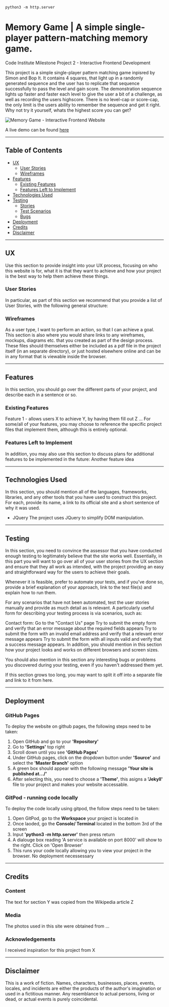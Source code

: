 `python3 -m http.server`
# Memory Game | A simple single-player pattern-matching memory game.

Code Institute Milestone Project 2 - Interactive Frontend Development

This project is a simple single-player pattern matching game inpisred by Simon and Bop It. It contains 4 squares, that light up in a randomly generated sequence and the user has to replicate that sequence successfully to pass the level and gain score. The demonstration sequence lights up faster and faster each level to give the user a bit of a challenge, as well as recording the users highscore. There is no level-cap or score-cap, the only limit is the users ability to remember the sequence and get it right. Why not try it yourself, whats the highest score you can get? 

![Memory Game - Interactive Frontend Website](https://github.com/shaamuus/milestone-project-2/blob/master/attachments/responsive-website.jpg "Memory Game - Interactive Frontend Website")

A live demo can be found [here](https://shaamuus.github.io/milestone-project-2/)

---

## Table of Contents
- [UX](#ux)
  * [User Stories](#user-stories)
  * [Wireframes](#wireframes)
- [Features](#features)
  * [Existing Features](#existing-features)
  * [Features Left to Implement](#features-left-to-implement)
- [Technologies Used](#technologies-used)
- [Testing](#testing)
  * [Stories](#stories)
  * [Test Scenarios](#test-scenarios)
  * [Bugs](#bugs)
- [Deployment](#deployment)
- [Credits](#credits)
- [Disclaimer](#disclaimer)

---

## UX
Use this section to provide insight into your UX process, focusing on who this website is for, what it is that they want to achieve and how your project is the best way to help them achieve these things.

### User Stories
In particular, as part of this section we recommend that you provide a list of User Stories, with the following general structure:

### Wireframes
As a user type, I want to perform an action, so that I can achieve a goal.
This section is also where you would share links to any wireframes, mockups, diagrams etc. that you created as part of the design process. These files should themselves either be included as a pdf file in the project itself (in an separate directory), or just hosted elsewhere online and can be in any format that is viewable inside the browser.

---

## Features
In this section, you should go over the different parts of your project, and describe each in a sentence or so.

### Existing Features
Feature 1 - allows users X to achieve Y, by having them fill out Z
...
For some/all of your features, you may choose to reference the specific project files that implement them, although this is entirely optional.

### Features Left to Implement
In addition, you may also use this section to discuss plans for additional features to be implemented in the future:
Another feature idea

---

## Technologies Used
In this section, you should mention all of the languages, frameworks, libraries, and any other tools that you have used to construct this project. For each, provide its name, a link to its official site and a short sentence of why it was used.

- JQuery
The project uses JQuery to simplify DOM manipulation.

---

## Testing
In this section, you need to convince the assessor that you have conducted enough testing to legitimately believe that the site works well. Essentially, in this part you will want to go over all of your user stories from the UX section and ensure that they all work as intended, with the project providing an easy and straightforward way for the users to achieve their goals.

Whenever it is feasible, prefer to automate your tests, and if you've done so, provide a brief explanation of your approach, link to the test file(s) and explain how to run them.

For any scenarios that have not been automated, test the user stories manually and provide as much detail as is relevant. A particularly useful form for describing your testing process is via scenarios, such as:

Contact form:
Go to the "Contact Us" page
Try to submit the empty form and verify that an error message about the required fields appears
Try to submit the form with an invalid email address and verify that a relevant error message appears
Try to submit the form with all inputs valid and verify that a success message appears.
In addition, you should mention in this section how your project looks and works on different browsers and screen sizes.

You should also mention in this section any interesting bugs or problems you discovered during your testing, even if you haven't addressed them yet.

If this section grows too long, you may want to split it off into a separate file and link to it from here.

---

## Deployment
### GitHub Pages

To deploy the website on github pages, the following steps need to be taken:

1. Open GitHub and go to your **'Repository'**
2. Go to **'Settings'** top right
3. Scroll down until you see **'GitHub Pages'**
4. Under GitHub pages, click on the dropdown button under **'Source'** and select the **'Master Branch'** option
5. A green box should appear with the following message **'Your site is published at.../'**
6. After selecting this, you need to choose a **'Theme'**, this asigns a **'Jekyll'** file to your project and makes your website accessable.


### GitPod - running code locally

To deploy the code locally using gitpod, the follow steps need to be taken:

1. Open GitPod, go to the **Workspace** your project is located in
2. Once laoded, go the **Console/ Terminal** located in the bottom 3rd of the screen
3. Input **'python3 -m http.server'** then press return
4. A dialouge box reading 'A service is available on port 8000' will show to the right. Click on 'Open Browser'
5. This runs your code locally allowing you to view your project in the browser. No deployment necessessary

---

## Credits
### Content
The text for section Y was copied from the Wikipedia article Z

### Media
The photos used in this site were obtained from ...

### Acknowledgements
I received inspiration for this project from X

---

## Disclaimer

This is a work of fiction. Names, characters, businesses, places, events, locales, and incidents are either the products of the author's imagination or used in a fictitious manner. Any resemblance to actual persons, living or dead, or actual events is purely coincidental.

